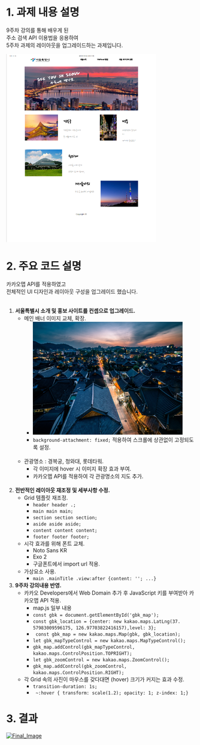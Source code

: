 # 1. 과제 내용 설명
9주차 강의를 통해 배우게 된 <br>
주소 검색 API 이용법을 응용하여 <br>
5주차 과제의 레이아웃을 업그레이드하는 과제입니다. <br>

<a href="#"><img src="./images/Example.png" width="400px" height="500px" alt="Original_Image"></a>

# 2. 주요 코드 설명
카카오맵 API를 적용하였고 <br>
전체적인 UI 디자인과 레이아웃 구성을 업그레이드 했습니다.<br><br>

1. **서울특별시 소개 및 홍보 사이트를 컨셉으로 업그레이드.**
    - 메인 배너 이미지 교체, 확장.
        - <a href="#"><img src="./images/main.png" width="400px" height="300px" alt="seoul_night"></a>
        - ```background-attachment: fixed;``` 적용하여 스크롤에 상관없이 고정되도록 설정.
    <br><br>
    - 관광명소 : 경복궁, 청와대, 롯데타워.
        - 각 이미지에 hover 시 이미지 확장 효과 부여.
        - 카카오맵 API를 적용하여 각 관광명소의 지도 추가.
    <br>
2. **전반적인 레이아웃 재조정 및 세부사항 수정.**
    - Grid 템플릿 재조정.
        - ``` header header .; ```
        - ``` main main main; ```
        - ``` section section section; ```
        - ``` aside aside aside; ```
        - ``` content content content; ```
        - ``` footer footer footer; ```
    - 시각 효과를 위해 폰트 교체.
        - Noto Sans KR
        - Exo 2
        - 구글폰트에서 import url 적용.
    - 가상요소 사용.
        - ``` main .mainTitle .view:after {content: ''; ...}  ```
3. **9주차 강의내용 반영.**
    - 카카오 Developers에서 Web Domain 추가 후 JavaScript 키를 부여받아 카카오맵 API 적용.
        - map.js 일부 내용
        - ```const gbk = document.getElementById('gbk_map');```
        - ``` const gbk_location = {center: new kakao.maps.LatLng(37. 57983009596175, 126.97703822416157),level: 3}; ```
        - ``` const gbk_map = new kakao.maps.Map(gbk, gbk_location);```
        - ``` let gbk_mapTypeControl = new kakao.maps.MapTypeControl(); ```
        - ``` gbk_map.addControl(gbk_mapTypeControl, kakao.maps.ControlPosition.TOPRIGHT); ```
        - ``` let gbk_zoomControl = new kakao.maps.ZoomControl(); ```
        - ``` gbk_map.addControl(gbk_zoomControl, kakao.maps.ControlPosition.RIGHT); ```
    - 각 Grid 속의 사진이 마우스를 갖다대면 (hover) 크기가 커지는 효과 수정.
        - ``` transition-duration: 1s;  ```
        - ``` ~:hover { transform: scale(1.2); opacity: 1; z-index: 1;}```
# 3. 결과

<a href="#"><img src="./images/sample.png" width="500px" height="700px" alt="Final_Image"></a>
